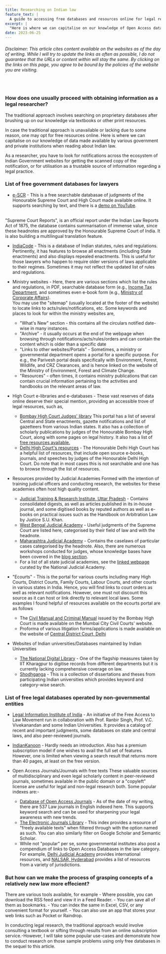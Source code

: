 ```yaml
---
title: Researching on Indian law
feature_text: |
  A guide to accessing free databases and resources online for legal research
excerpt: |
  "Here is where we can capitalise on our knowledge of Open Access data made available by various government institutions when reading about Indian law."
date: 2023-06-25
---
```

<h6> Disclaimer: This article cites content available on the websites as of the day of writing. While I will try to update the links as often as possible, I do not guarantee that the URLs or content within will stay the same. By clicking on the links on this page, you agree to be bound by the policies of the website you are visiting. </h6>
<br>
<h3> How does one usually proceed with obtaining information as a legal researcher? </h3>

The traditional approach involves searching on proprietary databases after brushing up on our knowledge via textbooks or other print resources.

In case the traditional approach is unavailable or lacking due to some reason, one may opt for free resources online. Here is where we can capitalise on our knowledge of data made available by various government and private institutions when reading about Indian law.

As a researcher, you have to look for notifications across the ecosystem of Indian Government websites for getting the scanned copy of the notification, or for utilisation as a trustable source of information regarding a legal practice.

<h3> List of free government databases for lawyers </h3>

- [e-SCR](https://judgments.ecourts.gov.in/pdfsearch/?p=pdf_search/index&escr_flag=Y) - This is a free searchable databasae of judgments of the Honourable Supreme Court and High Court made available online. It supports searching by text, and there is a [demo on YouTube](https://www.youtube.com/watch?v=zWfvIxkwxRI). 
<br>
"Supreme Court Reports", is an official report under the Indian Law Reports Act of 1875, the database contains summarisation of immense value, since these headnotes are approved by the Honourable Supreme Court of India. It is also building a multilingual translation feature. 

- [IndiaCode](indiacode.nic.in/) - This is a database of Indian statutes, rules and regulations. Pertinently, it has features to browse all enactments (including State enactments) and also displays repealed enactments. This is useful for those lawyers who happen to require older versions of laws applicable to their regimes. Sometimes it may not reflect the updated list of rules and regulations.

- Ministry websites - Here, there are various sections which list the rules and regulations, in PDF, searchable database form (e.g., [Income Tax Department](https://incometaxindia.gov.in/pages/tax-laws-rules.aspx), and sometimes even e-book form (e.g., [Ministry of Corporate Affairs](https://www.mca.gov.in/content/mca/global/en/acts-rules/ebooks.html)).
<br> You may use the "sitemap" (usually located at the footer of the website) to locate links to acts/rules/notifications, etc.
Some keywords and places to look for within the ministry websites are,
   - "What's New" section - this contains all the circulars notified date-wise in many instances.
   - "Archive" - it usually occurs at the end of the webpage when browsing through notifications/acts/rules/orders and can contain the content which is older than a specific date
   - "Links to other websites/Portals" - Sometimes, a ministry or governmental department opens a portal for a specific purpose. For e.g., the Parivesh portal deals specifically with Environment, Forest, Wildlife, and CRZ Clearances, and is hence linked on the website of the Ministry of Environment, Forest and Climate Change.
   - "Resources" - often times, it contains ministry publications that can contain crucial information pertaining to the activities and handbooks on the relevant areas of law. 
  
- High Court e-libraries and e-databases - These vast reserves of data online deserve their special mention, providing an accessible trove of legal resources, such as,
   - [Bombay High Court Judges' library](https://bombayhighcourt.nic.in/libweb/judlibindex.html) 
   This portal has a list of several Central and State enactments, gazette notifications and list of gazetteers from various Indian states. It also has a collection of scholarly publications by judges of the Honourable Bombay High Court, along with some pages on legal history. It also has a list of [free resources available.](https://bombayhighcourt.nic.in/libweb/freedatabases/freedatabase.htm) 
   - [Delhi High Court's resources](https://delhihighcourt.nic.in/court/library) - The Honourable Delhi High Court has a helpful list of resources, that include open source e-books, journals, and speeches by judges of the Honourable Delhi High Court. Do note that in most cases this is not searchable and one has to browse through the list of resources.  

- Resources provided by Judicial Academies
Formed with the intention of training judicial officers and conducting research, the websites for these academies often host high quality content.
	- [Judicial Training & Research Institute, Uttar Pradesh](https://ijtr.nic.in/publication.htm) - Contains consolidated digests, as well as articles published in its in-house journal, and some digitised books by reputed authors 	as well as e-books on practical issues such as the Handbook on Arbitration Law by Justice S.U. Khan. 
	- [West Bengal Judicial Academy](https://www.wbja.nic.in/pages/display/151-useful-judgments-(supreme-court)) - Useful judgments of the Supreme Court are listed here, categorised by their field of law and with the headnote.
	- [Maharashtra Judicial Academy](http://mja.gov.in/1085/Case-Laws) - Contains the caselaws of particular cases categorised by the headnote. Also, there are numerous workshops conducted for judges, whose knowledge bases have been covered in the [blog section](http://mja.gov.in/Site/Information/ListingUploadOtherPdf.aspx?Doctype=347e66b6-69c1-4754-8f76-b27cc0e43964).
	-  For a list of all state judicial academies, see the [linked webpage](https://nja.gov.in/sja-programmes.html) curated by the National Judicial Academy.

- "Ecourts" - This is the portal for various courts including many High Courts, District Courts, Family Courts, Labour Courts, and other courts in various states in India.
Hence, you will find links to court orders as well as relevant notifications. However, one must not discount this source as it can host or link directly to relevant local laws. 
Some examples I found helpful of resources available on the ecourts portal are as follows
	- The [Civil Manual and Criminal Manual](https://districts.ecourts.gov.in/india/maharashtra/mumbai-citycivil-court/rule-regulation) issued by the Bombay High Court is made available on the Mumbai City Civil Courts' website. 
   - Proforma of various litigation forms/applications is made available on the website of [Central District Court, Delhi](https://centraldelhi.dcourts.gov.in/forms/)

- Websites of Indian universities/Databases maintained by Indian Universities
	- [The National Digital Library](https://ndl.iitkgp.ac.in) - One of the flagship measures taken by IIT Kharagpur to digitise records from different departments but it is currently lacking comprehensive coverage on law. 
	- [Shodhganga](https://shodhganga.inflibnet.ac.in) - This is a collection of dissertations and theses from participating Indian universities which provides keyword and category-wise search.

<h3> List of free legal databases operated by non-governmental entities </h3>

- [Legal Information Institute of India](http://www.liiofindia.org) - An initiative of the Free Access to Law Movement run in collaboration with Prof. Ranbir Singh, Prof. V.C. Vivekanandan and some Indian Universities. It provides a catalog of recent and important judgments, some databases on state and central laws, and also peer-reviewed journals.

- [IndianKanoon](https://indiankanoon.org) - Hardly needs an introduction. Also has a premium subscription model if one wishes to avail the full set of features. However, one is limited when viewing a search result that returns more than 40 pages, at least on the free version.  

- Open Access Journals/Journals with free texts
These valuable sources of multidisciplinary and even legal scholarly content in peer-reviewed journals, sometimes available in the public domain or a "copyleft" license are useful for legal and non-legal research both. Some popular indexes are:-
	- [Database of Open Access Journals](https://doaj.org) - As of the date of my writing, there are 537 Law journals in English indexed here. This supports keyword search and can be used for sharpening your legal awareness with new trends. 
	- [The Electronic Journals Library](http://ezb.ur.de/ezeit/fl.phtml?bibid=AAAAA&colors=1&lang=en&notation=P) - This index provides a resource of "freely available texts" when filtered through with the option named as such. You can also similarly filter on Google Scholar and Semantic Scholar.
	- While not "popular" per se, some governmental institutes also post a compendium of links to Open Access Databases in the law category. For example, [Delhi Judicial Academy](https://judicialacademy.nic.in/knowledge-gateway/open-access-resources) provides international resources, and [NALSAR, Hyderabad](https://library.nalsar.ac.in/open-access-resources/) provides a list of resources from a variety of jurisdictions.

<h3> But how can we make the process of grasping concepts of a relatively new law more effecient? </h3>
There are various tools available, for example 
- Where possible, you can download the RSS feed and view it in a Feed Reader.  
- You can save all of them as bookmarks.
- You can index the same in Excel, CSV, or any convenient format for yourself.
- You can also use an app that stores your web links such as Pocket or Raindrop.

In conducting legal research, the traditional approach would involve consulting a textbook or sifting through results from an online subscription service.-However, I will take some popular use-cases and demonstrate how to conduct research on those sample problems using only free databases in the sequel to this article.